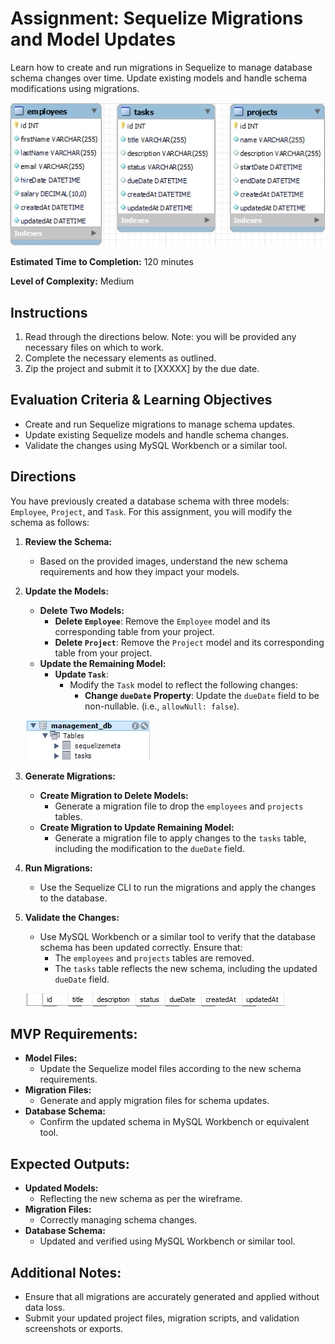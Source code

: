 # Assignment: Sequelize Migrations and Model Updates

Learn how to create and run migrations in Sequelize to manage database schema changes over time. Update existing models and handle schema modifications using migrations.

![./assets/management_erd.png](./assets/management_erd.png)

**Estimated Time to Completion:** 120 minutes

**Level of Complexity:** Medium

## Instructions

1. Read through the directions below. Note: you will be provided any necessary files on which to work.
2. Complete the necessary elements as outlined.
3. Zip the project and submit it to [XXXXX] by the due date.

## Evaluation Criteria & Learning Objectives

- Create and run Sequelize migrations to manage schema updates.
- Update existing Sequelize models and handle schema changes.
- Validate the changes using MySQL Workbench or a similar tool.

## Directions

You have previously created a database schema with three models: `Employee`, `Project`, and `Task`. For this assignment, you will modify the schema as follows:

1. **Review the Schema:**
    - Based on the provided images, understand the new schema requirements and how they impact your models.
2. **Update the Models:**
    - **Delete Two Models:**
        - **Delete `Employee`**: Remove the `Employee` model and its corresponding table from your project.
        - **Delete `Project`**: Remove the `Project` model and its corresponding table from your project.
    - **Update the Remaining Model:**
        - **Update `Task`**:
            - Modify the `Task` model to reflect the following changes:
                - **Change `dueDate` Property**: Update the `dueDate` field to be non-nullable. (i.e., `allowNull: false`).
    
    ![./assets/management_II.png](./assets/management_II.png)
    
3. **Generate Migrations:**
    - **Create Migration to Delete Models:**
        - Generate a migration file to drop the `employees` and `projects` tables.
    - **Create Migration to Update Remaining Model:**
        - Generate a migration file to apply changes to the `tasks` table, including the modification to the `dueDate` field.
4. **Run Migrations:**
    - Use the Sequelize CLI to run the migrations and apply the changes to the database.
5. **Validate the Changes:**
    - Use MySQL Workbench or a similar tool to verify that the database schema has been updated correctly. Ensure that:
        - The `employees` and `projects` tables are removed.
        - The `tasks` table reflects the new schema, including the updated `dueDate` field.
    
    ![./assets/updated.png](./assets/updated.png)
    

## MVP Requirements:

- **Model Files:**
    - Update the Sequelize model files according to the new schema requirements.
- **Migration Files:**
    - Generate and apply migration files for schema updates.
- **Database Schema:**
    - Confirm the updated schema in MySQL Workbench or equivalent tool.

## Expected Outputs:

- **Updated Models:**
    - Reflecting the new schema as per the wireframe.
- **Migration Files:**
    - Correctly managing schema changes.
- **Database Schema:**
    - Updated and verified using MySQL Workbench or similar tool.

## Additional Notes:

- Ensure that all migrations are accurately generated and applied without data loss.
- Submit your updated project files, migration scripts, and validation screenshots or exports.
